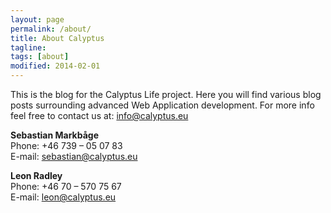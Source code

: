 ```yaml
---
layout: page
permalink: /about/
title: About Calyptus
tagline: 
tags: [about]
modified: 2014-02-01
---
```


This is the blog for the Calyptus Life project. Here you will find various blog posts surrounding advanced Web Application development. For more info feel free to contact us at: [info@calyptus.eu](mailto:info@calyptus.eu)<br/>

**Sebastian Markbåge**<br/>
Phone: +46 739 – 05 07 83<br/>
E-mail: [sebastian@calyptus.eu](mailto:sebastian@calyptus.eu)

**Leon Radley**<br/>
Phone: +46 70 – 570 75 67<br/>
E-mail: [leon@calyptus.eu](mailto:leon@calyptus.eu)